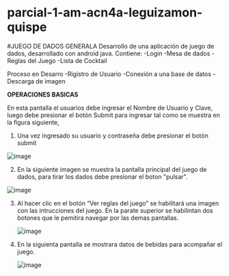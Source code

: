# parcial-1-am-acn4a-leguizamon-quispe
#JUEGO DE DADOS GENERALA
Desarrollo de  una  aplicación  de juego de dados, desarrollado con android java.
Contiene:
-Login
-Mesa de dados 
-Reglas del Juego
-Lista de Cocktail

Proceso en Desarro
-Rigistro de Usuario
-Conexión a una  base de datos
-Descarga de imagen 

**OPERACIONES BASICAS**

En esta pantalla el usuarios debe ingresar el Nombre de Usuario y Clave, luego debe presionar el botón Submit para ingresar tal como se muestra en la figura siguiente, 

1) Una vez ingresado su usuario y contraseña debe presionar el botón submit 

![image](https://github.com/joseluisx10/parcial-2-am-acn4a-leguizamon-quispe/assets/62222681/1db005de-f1cf-4933-851c-a12fca118875)

2) En la siguiente imagen se muestra la pantalla principal del juego de dados, para tirar los dados debe presionar el boton "pulsar".
   
![image](https://github.com/joseluisx10/parcial-2-am-acn4a-leguizamon-quispe/assets/62222681/af8361fa-82ee-42e4-91ce-3337e02499b7)

3) Al hacer clic en el botón “Ver reglas del juego” se habilitará una imagen con las intrucciones del juego. En la parate superior se habilintan dos botones que le pemitira navegar por las demas pantallas.

   ![image](https://github.com/joseluisx10/parcial-2-am-acn4a-leguizamon-quispe/assets/62222681/a2c9af66-4693-4efb-92b0-7e8fc65d36da)
   
5) En la siguienta pantalla se mostrara datos de bebidas para acompañar el juego. 
   
   ![image](https://github.com/joseluisx10/parcial-2-am-acn4a-leguizamon-quispe/assets/62222681/11aa5f57-c659-46ea-9679-3631c1e5c01d)
